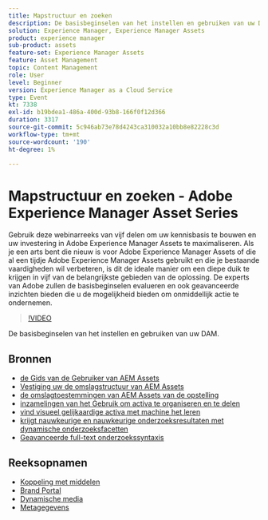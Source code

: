 ```yaml
---
title: Mapstructuur en zoeken
description: De basisbeginselen van het instellen en gebruiken van uw DAM
solution: Experience Manager, Experience Manager Assets
product: experience manager
sub-product: assets
feature-set: Experience Manager Assets
feature: Asset Management
topic: Content Management
role: User
level: Beginner
version: Experience Manager as a Cloud Service
type: Event
kt: 7338
exl-id: b19bdea1-486a-400d-93b8-166f0f12d366
duration: 3317
source-git-commit: 5c946ab73e78d4243ca310032a10bb8e82228c3d
workflow-type: tm+mt
source-wordcount: '190'
ht-degree: 1%

---
```


# Mapstructuur en zoeken - Adobe Experience Manager Asset Series

Gebruik deze webinarreeks van vijf delen om uw kennisbasis te bouwen en uw investering in Adobe Experience Manager Assets te maximaliseren. Als je een arts bent die nieuw is voor Adobe Experience Manager Assets of die al een tijdje Adobe Experience Manager Assets gebruikt en die je bestaande vaardigheden wil verbeteren, is dit de ideale manier om een diepe duik te krijgen in vijf van de belangrijkste gebieden van de oplossing. De experts van Adobe zullen de basisbeginselen evalueren en ook geavanceerde inzichten bieden die u de mogelijkheid bieden om onmiddellijk actie te ondernemen.

>[!VIDEO](https://video.tv.adobe.com/v/332135/?quality=12&learn=on&hidetitle=true)

De basisbeginselen van het instellen en gebruiken van uw DAM.

## Bronnen

* [ de Gids van de Gebruiker van AEM Assets ](https://experienceleague.adobe.com/docs/experience-manager-65/assets/home.html?lang=nl-NL)
* [ Vestiging uw de omslagstructuur van AEM Assets ](https://experienceleague.adobe.com/docs/experience-manager-learn/assets/configuring/baseline-folders.html?lang=nl-NL)
* [ de omslagtoestemmingen van AEM Assets van de opstelling ](https://experienceleague.adobe.com/docs/experience-manager-learn/assets/configuring/baseline-permissions.html?lang=nl-NL)
* [ inzamelingen van het Gebruik om activa te organiseren en te delen ](https://experienceleague.adobe.com/docs/experience-manager-learn/assets/search-and-discovery/collections.html?lang=nl-NL)
* [ vind visueel gelijkaardige activa met machine het leren ](https://experienceleague.adobe.com/docs/experience-manager-learn/assets/search-and-discovery/search.html?lang=nl-NL)
* [ krijgt nauwkeurige en nauwkeurige onderzoeksresultaten met dynamische onderzoeksfacetten ](https://experienceleague.adobe.com/docs/experience-manager-learn/assets/search-and-discovery/search.html?lang=nl-NL)
* [ Geavanceerde full-text onderzoekssyntaxis ](https://experienceleague.adobe.com/docs/experience-manager-64/assets/using/gql-search.html?lang=nl-NL#using)

## Reeksopnamen

* [Koppeling met middelen](asset-link.md)
* [Brand Portal](brand-portal.md)
* [Dynamische media](dynamic-media.md)
* [Metagegevens](metadata.md)
